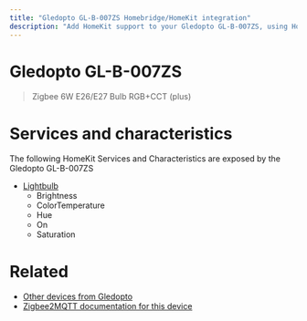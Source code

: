 ```yaml
---
title: "Gledopto GL-B-007ZS Homebridge/HomeKit integration"
description: "Add HomeKit support to your Gledopto GL-B-007ZS, using Homebridge, Zigbee2MQTT and homebridge-z2m."
---
```

<!---
This file has been GENERATED using src/docgen/docgen.ts
DO NOT EDIT THIS FILE MANUALLY!
-->
# Gledopto GL-B-007ZS
> Zigbee 6W E26/E27 Bulb RGB+CCT (plus)


# Services and characteristics
The following HomeKit Services and Characteristics are exposed by
the Gledopto GL-B-007ZS

* [Lightbulb](../../light.md)
  * Brightness
  * ColorTemperature
  * Hue
  * On
  * Saturation


# Related
* [Other devices from Gledopto](../index.md#gledopto)
* [Zigbee2MQTT documentation for this device](https://www.zigbee2mqtt.io/devices/GL-B-007ZS.html)